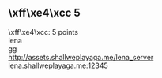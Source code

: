 ## \xff\xe4\xcc 5  
\xff\xe4\xcc: 5 points  
lena  
gg  
http://assets.shallweplayaga.me/lena_server  
lena.shallweplayaga.me:12345  

